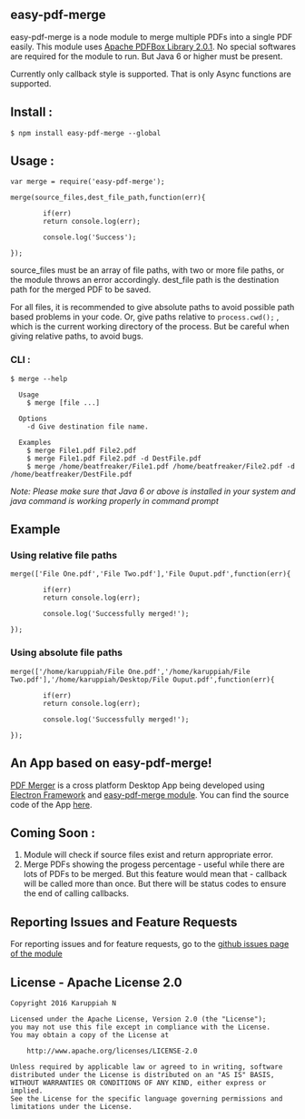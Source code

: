 ## easy-pdf-merge

easy-pdf-merge is a node module to merge multiple PDFs into a single PDF easily. This module uses [Apache PDFBox Library 2.0.1](http://pdfbox.apache.org). No special softwares are required for the module to run. But Java 6 or higher must be present.

Currently only callback style is supported. That is only Async functions are supported.

## Install :

```
$ npm install easy-pdf-merge --global

```

## Usage :

```
var merge = require('easy-pdf-merge');

merge(source_files,dest_file_path,function(err){

        if(err)
        return console.log(err);

        console.log('Success');

});

```

source_files must be an array of file paths, with two or more file paths, or the module throws an error accordingly.
dest_file path is the destination path for the merged PDF to be saved.

For all files, it is recommended to give absolute paths to avoid possible path based problems in your code. Or, give paths relative to `process.cwd();` , which is the current working directory of the process. But be careful when giving relative paths, to avoid bugs.

### CLI :

```
$ merge --help

  Usage
    $ merge [file ...]
    
  Options
    -d Give destination file name.
    
  Examples
    $ merge File1.pdf File2.pdf
    $ merge File1.pdf File2.pdf -d DestFile.pdf
    $ merge /home/beatfreaker/File1.pdf /home/beatfreaker/File2.pdf -d /home/beatfreaker/DestFile.pdf

```
*Note: Please make sure that Java 6 or above is installed in your system and java command is working properly in command prompt*

## Example

### Using relative file paths
```
merge(['File One.pdf','File Two.pdf'],'File Ouput.pdf',function(err){

        if(err)
        return console.log(err);

        console.log('Successfully merged!');

});
```

### Using absolute file paths
```
merge(['/home/karuppiah/File One.pdf','/home/karuppiah/File Two.pdf'],'/home/karuppiah/Desktop/File Ouput.pdf',function(err){

        if(err)
        return console.log(err);

        console.log('Successfully merged!');

});
```

## An App based on easy-pdf-merge!

[PDF Merger](https://github.com/karuppiah7890/pdf-merger-app) is a cross platform Desktop App being developed using [Electron Framework](http://electron.atom.io) and [easy-pdf-merge module](https://www.npmjs.com/package/easy-pdf-merge). You can find the source code of the App [here](https://github.com/karuppiah7890/pdf-merger-app).

## Coming Soon :
  1. Module will check if source files exist and return appropriate error.
  2. Merge PDFs showing the progess percentage - useful while there are lots of PDFs to be merged. But this feature would mean that - callback will be called more than once. But there will be status codes to ensure the end of calling callbacks.

## Reporting Issues and Feature Requests

For reporting issues and for feature requests, go to the [github issues page of the module](https://github.com/karuppiah7890/easy-pdf-merge/issues)

## License - Apache License 2.0
```
Copyright 2016 Karuppiah N

Licensed under the Apache License, Version 2.0 (the "License");
you may not use this file except in compliance with the License.
You may obtain a copy of the License at

    http://www.apache.org/licenses/LICENSE-2.0

Unless required by applicable law or agreed to in writing, software
distributed under the License is distributed on an "AS IS" BASIS,
WITHOUT WARRANTIES OR CONDITIONS OF ANY KIND, either express or implied.
See the License for the specific language governing permissions and
limitations under the License.
```
